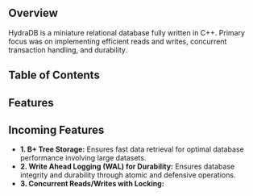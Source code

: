 ## Overview
HydraDB is a miniature relational database fully written in C++. Primary focus was on implementing efficient reads and writes, concurrent transaction handling, and durability. 

## Table of Contents

## Features


## Incoming Features
- **1. B+ Tree Storage:** Ensures fast data retrieval for optimal database performance involving large datasets.
- **2. Write Ahead Logging (WAL) for Durability:** Ensures database integrity and durability through atomic and defensive operations. 
- **3. Concurrent Reads/Writes with Locking:** 